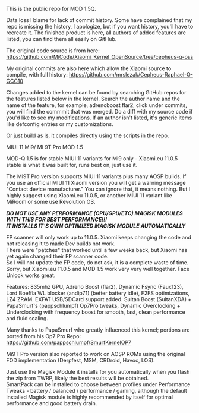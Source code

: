 This is the public repo for MOD 1.5Q.  

Data loss I blame for lack of commit history.  Some have complained that my repo is missing the history, I apologize, but if you want history, you'll have to recreate it.  The finished product is here, all authors of added features are listed, you can find them all easily on GitHub.

The original code source is from here: https://github.com/MiCode/Xiaomi_Kernel_OpenSource/tree/cepheus-q-oss

My original commits are also here which allow the Xiaomi source to compile, with full history: https://github.com/mrslezak/Cepheus-Raphael-Q-GCC10

Changes added to the kernel can be found by searching GitHub repos for the features listed below in the kernel.  Search the author name and the name of the feature, for example, adrenoboost flar2, click under commits, you will find the commmit that was merged.  Do a diff with my source code if you'd like to see my modifications.  If an author isn't listed, it's generic items like defconfig entries or my customizations.

Or just build as is, it compiles directly using the scripts in the repo.

MIUI 11 Mi9/ Mi 9T Pro MOD 1.5

MOD-Q 1.5 is for stable MIUI 11 variants for Mi9 only - Xiaomi.eu 11.0.5 stable is what it was built for, runs best on, just use it.  

The Mi9T Pro version supports MIUI 11 variants plus many AOSP builds.  If you use an official MIUI 11 Xiaomi version you will get a 
warning message "Contact device manufacturer."  You can ignore that, it means nothing.  But I highly suggest using Xiaomi.eu 11.0.5, 
or another MIUI 11 variant like MiRoom or some use Revolution OS. 

***DO NOT USE ANY PERFORMANCE (CPU/GPU/ETC) MAGISK MODULES WITH THIS FOR BEST PERFORMANCE!!!  
IT INSTALLS IT'S OWN OPTIMIZED MAGISK MODULE AUTOMATICALLY***

FP scanner will only work up to 11.0.5.  Xiaomi keeps changing the code and not releasing it to made Dev builds not work.  
There were "patches" that worked until a few weeks back, but Xiaomi has yet again changed their FP scanner code.  
So I will not update the FP code, do not ask, it is a complete waste of time.  
Sorry, but Xiaomi.eu 11.0.5 and MOD 1.5 work very very well together.  Face Unlock works great.

Features:
835mhz GPU, Adreno Boost (flar2), Dynamic Fsync (Faux123), Lord Boeffla WL blocker (andip71) (better battery idle), 
F2FS optimizations, LZ4 ZRAM.  EXFAT USB/SDCard support added. Sultan Boost (SultanXDA) + PapaSmurf's (pappschlumpf) Op7Pro tweaks, 
Dynamic Overclocking + Underclocking with frequency boost for smooth, fast, clean performance and fluid scaling.  

Many thanks to PapaSmurf who greatly influenced this kernel; portions are ported from his Op7 Pro Repo:
https://github.com/pappschlumpf/SmurfKernelOP7

Mi9T Pro version also reported to work on AOSP ROMs using the original FOD implementation (Derpfest, MSM, CRDroid, Havoc, LOS).

Just use the Magisk Module it installs for you automatically when you flash the zip from TWRP, likely the best results will be obtained.  
SmartPack can be installed to choose between profiles under Performance Tweaks - battery / balanced / performance / gaming, 
although the default installed Magisk module is highly recommended by itself for optimal performance and good battery drain.
